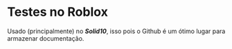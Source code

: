# Testes no Roblox
Usado (principalmente) no <b><i>Solid10</i></b>, isso pois o Github é um ótimo lugar para armazenar documentação.
